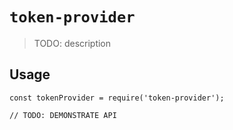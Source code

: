# `token-provider`

> TODO: description

## Usage

```
const tokenProvider = require('token-provider');

// TODO: DEMONSTRATE API
```
